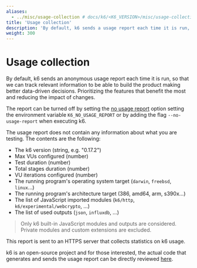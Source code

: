 ```yaml
---
aliases:
  - ../misc/usage-collection # docs/k6/<K6_VERSION>/misc/usage-collection
title: 'Usage collection'
description: 'By default, k6 sends a usage report each time it is run, so that we can track how often people use it. This report can be turned off by setting an environment variable or option.'
weight: 300
---
```


# Usage collection

By default, k6 sends an anonymous usage report each time it is run, so that we can track relevant information to be able to build the product making better data-driven decisions. Prioritizing the features that benefit the most and reducing the impact of changes.

The report can be turned off by setting the [no usage report](https://grafana.com/docs/k6/<K6_VERSION>/using-k6/k6-options/reference/#no-usage-report) option setting the environment variable `K6_NO_USAGE_REPORT` or by adding the flag `--no-usage-report` when executing k6.

The usage report does not contain any information about what you are testing. The contents are the following:

- The k6 version (string, e.g. "0.17.2")
- Max VUs configured (number)
- Test duration (number)
- Total stages duration (number)
- VU iterations configured (number)
- The running program's operating system target (`darwin`, `freebsd`, `linux`...)
- The running program's architecture target (386, amd64, arm, s390x...)
- The list of JavaScript imported modules (`k6/http`, `k6/experimental/webcrypto`, ...)
- The list of used outputs (`json`, `influxdb`, ...)

> Only k6 built-in JavaScript modules and outputs are considered. Private modules and custom extensions are excluded.

This report is sent to an HTTPS server that collects statistics on k6 usage.

k6 is an open-source project and for those interested, the actual code that generates and sends the usage report can be directly reviewed [here](https://github.com/grafana/k6/blob/d031d2b65e9e28143742b4b109f383e6b103ab31/cmd/report.go).
